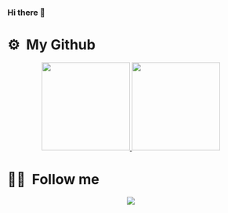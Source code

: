 ### Hi there 👋

# ⚙️ &nbsp;My Github

<p align="center">
<a href="https://github.com/ingridrauany">
  <img height="180em" src="https://github-readme-stats-eight-theta.vercel.app/api?username=frontfabi&show_icons=true&theme=radical&include_all_commits=true&count_private=true"/>
  <img height="180em" src="https://github-readme-stats-eight-theta.vercel.app/api/top-langs/?username=frontfabi&layout=compact&langs_count=8&theme=radical"/>
</a>
</p>

# 🤝🏻 &nbsp;Follow me

<p align="center">
<a href="https://linkedin.com/in/ingridrauany"><img src="https://img.shields.io/badge/-Ingrid%20Rauany-0077B5?style=flat&logo=Linkedin&logoColor=white"/></a
